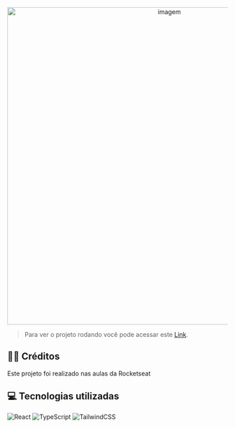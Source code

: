 <div align="center" >
    <img width="725rem" src="https://servidor-estaticos-ten.vercel.app/" alt="imagem">
</div>

> Para ver o projeto rodando você pode acessar este [Link]().

<h2>👨‍🏫 Créditos</h2>
<p>Este projeto foi realizado nas aulas da Rocketseat 

<h2>💻 Tecnologias utilizadas</h2>

<div style="display: inline_block">
  
![React](https://img.shields.io/badge/react-%2320232a.svg?style=for-the-badge&logo=react&logoColor=%2361DAFB)
![TypeScript](https://img.shields.io/badge/typescript-%23007ACC.svg?style=for-the-badge&logo=typescript&logoColor=white)
![TailwindCSS](https://img.shields.io/badge/tailwindcss-%2338B2AC.svg?style=for-the-badge&logo=tailwind-css&logoColor=white)

</div>
